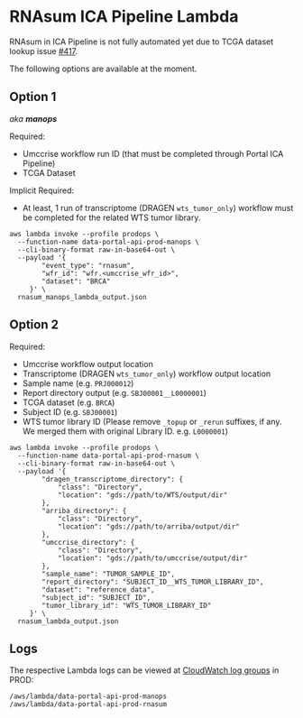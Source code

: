 # RNAsum ICA Pipeline Lambda

RNAsum in ICA Pipeline is not fully automated yet due to TCGA dataset lookup issue [#417](https://github.com/umccr/data-portal-apis/issues/417).

The following options are available at the moment.

## Option 1

_aka **manops**_

Required:

- Umccrise workflow run ID (that must be completed through Portal ICA Pipeline)
- TCGA Dataset

Implicit Required:

- At least, 1 run of transcriptome (DRAGEN `wts_tumor_only`) workflow must be completed for the related WTS tumor library.

```
aws lambda invoke --profile prodops \
  --function-name data-portal-api-prod-manops \
  --cli-binary-format raw-in-base64-out \
  --payload '{
        "event_type": "rnasum",
        "wfr_id": "wfr.<umccrise_wfr_id>",
        "dataset": "BRCA"  
     }' \
  rnasum_manops_lambda_output.json
```

## Option 2

Required:

- Umccrise workflow output location
- Transcriptome (DRAGEN `wts_tumor_only`) workflow output location
- Sample name (e.g. `PRJ000012`)
- Report directory output (e.g. `SBJ00001__L0000001`)
- TCGA dataset (e.g. `BRCA`)
- Subject ID (e.g. `SBJ00001`)
- WTS tumor library ID (Please remove `_topup` or `_rerun` suffixes, if any. We merged them with original Library ID. e.g. `L0000001`)

```
aws lambda invoke --profile prodops \
  --function-name data-portal-api-prod-rnasum \
  --cli-binary-format raw-in-base64-out \
  --payload '{
        "dragen_transcriptome_directory": {
            "class": "Directory",
            "location": "gds://path/to/WTS/output/dir"
        },
        "arriba_directory": {
            "class": "Directory",
            "location": "gds://path/to/arriba/output/dir"
        },
        "umccrise_directory": {
            "class": "Directory",
            "location": "gds://path/to/umccrise/output/dir"
        },
        "sample_name": "TUMOR_SAMPLE_ID",
        "report_directory": "SUBJECT_ID__WTS_TUMOR_LIBRARY_ID",
        "dataset": "reference_data",
        "subject_id": "SUBJECT_ID",
        "tumor_library_id": "WTS_TUMOR_LIBRARY_ID"  
     }' \
  rnasum_lambda_output.json
```

## Logs

The respective Lambda logs can be viewed at [CloudWatch log groups](https://ap-southeast-2.console.aws.amazon.com/cloudwatch/home?region=ap-southeast-2#logsV2:log-groups) in PROD:

```
/aws/lambda/data-portal-api-prod-manops
/aws/lambda/data-portal-api-prod-rnasum
```
